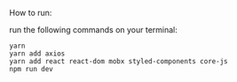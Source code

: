
How to run:

run the following commands on your terminal:
```
yarn
yarn add axios
yarn add react react-dom mobx styled-components core-js
npm run dev
```

